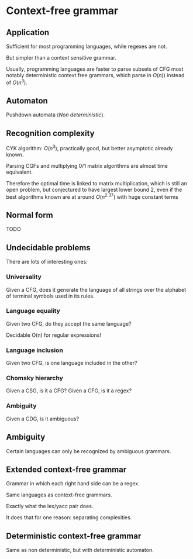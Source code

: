 # Context-free grammar

## Application

Sufficient for most programming languages, while regexes are not.

But simpler than a context sensitive grammar.

Usually, programming languages are faster to parse subsets of CFG
most notably deterministic context free grammars,
which parse in $O(n)$) instead of $O(n^3)$.

## Automaton

Pushdown automata (*Non deterministic*).

## Recognition complexity

CYK algorithm: $O(n^3)$, practically good, but better asymptotic already known.

Parsing CGFs and multiplying 0/1 matrix algorithms are almost time equivalent.

Therefore the optimal time is linked to matrix multiplication,
which is still an open problem, but conjectured to have largest
lower bound 2, even if the best algorithms known are at around $O(n^2.37)$
with huge constant terms

## Normal form

TODO

## Undecidable problems

There are lots of interesting ones:

### Universality

Given a CFG, does it generate the language of all strings over the alphabet
of terminal symbols used in its rules.

### Language equality

Given two CFG, do they accept the same language?

Decidable O(n) for regular expressions!

### Language inclusion

Given two CFG, is one language included in the other?

### Chomsky hierarchy

Given a CSG, is it a CFG?
Given a CFG, is it a regex?

### Ambiguity

Given a CDG, is it ambiguous?

## Ambiguity

Certain languages can only be recognized by ambiguous grammars.

## Extended context-free grammar

Grammar in which each right hand side can be a regex.

Same languages as context-free grammars.

Exactly what the lex/yacc pair does.

It does that for one reason: separating complexities.

## Deterministic context-free grammar

Same as non deterministic, but with deterministic automaton.
